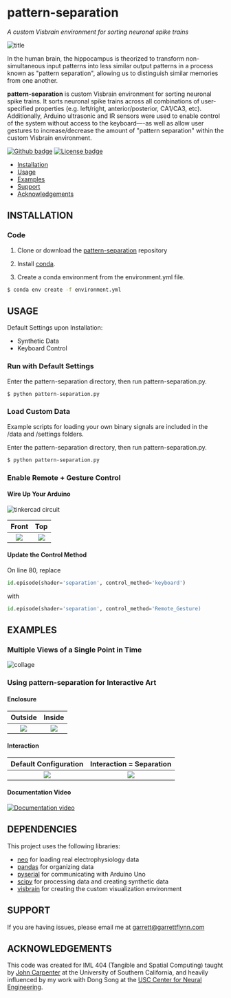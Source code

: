 # pattern-separation
*A custom Visbrain environment for sorting neuronal spike trains*

![title](images/title.JPG)

In the human brain, the hippocampus is theorized to transform non-simultaneous input patterns into less similar output patterns in a process known as "pattern separation", allowing us to distinguish similar memories from one another.

**pattern-separation** is custom Visbrain environment for sorting neuronal spike trains. It sorts neuronal spike trains across all combinations of user-specified properties (e.g. left/right, anterior/posterior, CA1/CA3, etc). Additionally, Arduino ultrasonic and IR sensors were used to enable control of the system without access to the keyboard—-as well as allow user gestures to increase/decrease the amount of "pattern separation" within the custom Visbrain environment.

[![Github badge](https://img.shields.io/badge/github-source_code-blue.svg?logo=github&logoColor=white)](https://github.com/garrettmflynn/pattern-separation)
[![License badge](https://img.shields.io/badge/License-GPLv3-blue.svg)](https://www.gnu.org/licenses/gpl-3.0)

* [Installation](#INSTALLATION)
* [Usage](#USAGE)
* [Examples](#EXAMPLES)
* [Support](#SUPPORT)
* [Acknowledgements](#ACKNOWLEDGEMENTS)

## INSTALLATION
### Code
1. Clone or download the [pattern-separation](https://github.com/garrettmflynn/pattern-separation) repository

2. Install [conda](https://docs.conda.io/projects/conda/en/latest/user-guide/install/).

3. Create a conda environment from the environment.yml file.

```bash
$ conda env create -f environment.yml
```

## USAGE
Default Settings upon Installation:
* Synthetic Data
* Keyboard Control

### Run with **Default Settings**
Enter the pattern-separation directory, then run pattern-separation.py.
```bash
$ python pattern-separation.py
```
### Load **Custom Data**
Example scripts for loading your own binary signals are included in the /data and /settings folders.

Enter the pattern-separation directory, then run pattern-separation.py.
```bash
$ python pattern-separation.py
```

### Enable **Remote + Gesture Control**

#### Wire Up Your Arduino
![tinkercad circuit](images/tinkercad.png)

Front                         |  Top
:------------------------------:|:------------------------------:
![](images/circuit_front.jpg)  |  ![](images/circuit_top.jpg)

#### Update the Control Method
On line 80, replace 
```python
id.episode(shader='separation', control_method='keyboard')
```
with
```python
id.episode(shader='separation', control_method='Remote_Gesture)
```

## EXAMPLES

### Multiple Views of a Single Point in Time
![collage](images/collage.JPG)


### Using **pattern-separation** for Interactive Art
#### Enclosure
Outside                         |  Inside
:------------------------------:|:------------------------------:
![](images/box_out.jpg)  |  ![](images/box_in.jpg)

#### Interaction
Default Configuration                        |  Interaction = Separation
:------------------------------:|:------------------------------:
![](images/interaction.JPG)  |  ![](images/interaction2.JPG)
#### Documentation Video
[![Documentation video](images/youtube.png)](https://youtu.be/dBMfB8UTing)

## DEPENDENCIES
This project uses the following libraries:
* [neo](https://github.com/NeuralEnsemble/python-neo) for loading real electrophysiology data
* [pandas](https://github.com/pandas-dev/pandas) for organizing data
* [pyserial](https://github.com/pyserial/pyserial) for communicating with Arduino Uno
* [scipy](https://github.com/scipy/scipy) for processing data and creating synthetic data
* [visbrain](https://github.com/EtienneCmb/visbrain) for creating the custom visualization environment

## SUPPORT

If you are having issues, please email me at garrett@garrettflynn.com

## ACKNOWLEDGEMENTS
This code was created for IML 404 (Tangible and Spatial Computing) taught by [John Carpenter](http://www.johnbcarpenter.com/) at the University of Southern California, and heavily influenced by my work with Dong Song at the [USC Center for Neural Engineering](https://cne.usc.edu/).